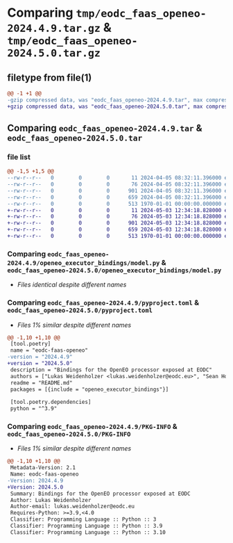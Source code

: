 # Comparing `tmp/eodc_faas_openeo-2024.4.9.tar.gz` & `tmp/eodc_faas_openeo-2024.5.0.tar.gz`

## filetype from file(1)

```diff
@@ -1 +1 @@
-gzip compressed data, was "eodc_faas_openeo-2024.4.9.tar", max compression
+gzip compressed data, was "eodc_faas_openeo-2024.5.0.tar", max compression
```

## Comparing `eodc_faas_openeo-2024.4.9.tar` & `eodc_faas_openeo-2024.5.0.tar`

### file list

```diff
@@ -1,5 +1,5 @@
--rw-r--r--   0        0        0       11 2024-04-05 08:32:11.396000 eodc_faas_openeo-2024.4.9/README.md
--rw-r--r--   0        0        0       76 2024-04-05 08:32:11.396000 eodc_faas_openeo-2024.4.9/openeo_executor_bindings/__init__.py
--rw-r--r--   0        0        0      901 2024-04-05 08:32:11.396000 eodc_faas_openeo-2024.4.9/openeo_executor_bindings/model.py
--rw-r--r--   0        0        0      659 2024-04-05 08:32:11.396000 eodc_faas_openeo-2024.4.9/pyproject.toml
--rw-r--r--   0        0        0      513 1970-01-01 00:00:00.000000 eodc_faas_openeo-2024.4.9/PKG-INFO
+-rw-r--r--   0        0        0       11 2024-05-03 12:34:18.828000 eodc_faas_openeo-2024.5.0/README.md
+-rw-r--r--   0        0        0       76 2024-05-03 12:34:18.828000 eodc_faas_openeo-2024.5.0/openeo_executor_bindings/__init__.py
+-rw-r--r--   0        0        0      901 2024-05-03 12:34:18.828000 eodc_faas_openeo-2024.5.0/openeo_executor_bindings/model.py
+-rw-r--r--   0        0        0      659 2024-05-03 12:34:18.828000 eodc_faas_openeo-2024.5.0/pyproject.toml
+-rw-r--r--   0        0        0      513 1970-01-01 00:00:00.000000 eodc_faas_openeo-2024.5.0/PKG-INFO
```

### Comparing `eodc_faas_openeo-2024.4.9/openeo_executor_bindings/model.py` & `eodc_faas_openeo-2024.5.0/openeo_executor_bindings/model.py`

 * *Files identical despite different names*

### Comparing `eodc_faas_openeo-2024.4.9/pyproject.toml` & `eodc_faas_openeo-2024.5.0/pyproject.toml`

 * *Files 1% similar despite different names*

```diff
@@ -1,10 +1,10 @@
 [tool.poetry]
 name = "eodc-faas-openeo"
-version = "2024.4.9"
+version = "2024.5.0"
 description = "Bindings for the OpenEO processor exposed at EODC"
 authors = ["Lukas Weidenholzer <lukas.weidenholzer@eodc.eu>", "Sean Hoyal <sean.hoyal@eodc.eu>", "Valentina Hutter <valentina.hutter@eodc.eu>", "Gerald Irsiegler <gerald.irsiegler@eodc.eu>"]
 readme = "README.md"
 packages = [{include = "openeo_executor_bindings"}]
 
 [tool.poetry.dependencies]
 python = "^3.9"
```

### Comparing `eodc_faas_openeo-2024.4.9/PKG-INFO` & `eodc_faas_openeo-2024.5.0/PKG-INFO`

 * *Files 1% similar despite different names*

```diff
@@ -1,10 +1,10 @@
 Metadata-Version: 2.1
 Name: eodc-faas-openeo
-Version: 2024.4.9
+Version: 2024.5.0
 Summary: Bindings for the OpenEO processor exposed at EODC
 Author: Lukas Weidenholzer
 Author-email: lukas.weidenholzer@eodc.eu
 Requires-Python: >=3.9,<4.0
 Classifier: Programming Language :: Python :: 3
 Classifier: Programming Language :: Python :: 3.9
 Classifier: Programming Language :: Python :: 3.10
```

